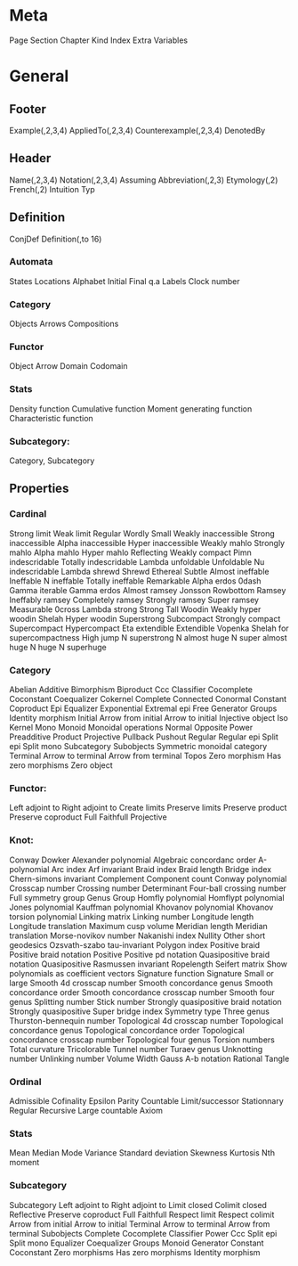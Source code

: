 # Meta
Page
Section
Chapter
Kind
Index
Extra
Variables

# General
## Footer
Example(,2,3,4)
AppliedTo(,2,3,4)
Counterexample(,2,3,4)
DenotedBy

## Header
Name(,2,3,4)
Notation(,2,3,4)
Assuming
Abbreviation(,2,3)
Etymology(,2)
French(,2)
Intuition
Typ

## Definition
ConjDef
Definition(,to 16)
### Automata
States
Locations
Alphabet
Initial
Final
q.a
Labels
Clock number

### Category
Objects
Arrows
Compositions

### Functor
Object
Arrow
Domain
Codomain

### Stats
Density function
Cumulative function
Moment generating function
Characteristic function

### Subcategory:
Category,
Subcategory

## Properties
### Cardinal
Strong limit
Weak limit
Regular
Wordly
Small
Weakly inaccessible
Strong inaccessible
Alpha inaccessible
Hyper inaccessible
Weakly mahlo
Strongly mahlo
Alpha mahlo
Hyper mahlo
Reflecting
Weakly compact
Pimn indescridable
Totally indescridable
Lambda unfoldable
Unfoldable
Nu indescridable
Lambda shrewd
Shrewd
Ethereal
Subtle
Almost ineffable
Ineffable
N ineffable
Totally ineffable
Remarkable
Alpha erdos
0dash
Gamma iterable
Gamma erdos
Almost ramsey
Jonsson
Rowbottom
Ramsey
Ineffably ramsey
Completely ramsey
Strongly ramsey
Super ramsey 
Measurable
0cross
Lambda strong
Strong
Tall
Woodin
Weakly hyper woodin
Shelah
Hyper woodin
Superstrong
Subcompact
Strongly compact
Supercompact
Hypercompact
Eta extendible
Extendible
Vopenka
Shelah for supercompactness
High jump
N superstrong
N almost huge
N super almost huge
N huge
N superhuge

### Category
Abelian
Additive
Bimorphism
Biproduct
Ccc
Classifier
Cocomplete
Coconstant
Coequalizer
Cokernel
Complete
Connected
Conormal
Constant
Coproduct
Epi
Equalizer
Exponential
Extremal epi
Free
Generator
Groups
Identity morphism
Initial
Arrow from initial
Arrow to initial
Injective object
Iso
Kernel
Mono
Monoid
Monoidal operations
Normal
Opposite
Power
Preadditive
Product
Projective
Pullback
Pushout
Regular
Regular epi
Split epi
Split mono
Subcategory
Subobjects
Symmetric monoidal category
Terminal
Arrow to terminal
Arrow from terminal
Topos
Zero morphism
Has zero morphisms
Zero object

### Functor:
Left adjoint to
Right adjoint to
Create limits
Preserve limits
Preserve product
Preserve coproduct
Full
Faithfull
Projective

### Knot:
Conway
Dowker
Alexander polynomial
Algebraic concordanc order
A-polynomial
Arc index
Arf invariant
Braid index
Braid length
Bridge index
Chern-simons invariant
Complement
Component count
Conway polynomial
Crosscap number
Crossing number
Determinant
Four-ball crossing number
Full symmetry group
Genus
Group
Homfly polynomial
Homflypt polynomial
Jones polynomial
Kauffman polynomial
Khovanov polynomial
Khovanov torsion polynomial
Linking matrix
Linking number
Longitude length
Longitude translation
Maximum cusp volume
Meridian length
Meridian translation
Morse-novikov number
Nakanishi index
Nullity
Other short geodesics
Ozsvath-szabo tau-invariant
Polygon index
Positive braid
Positive braid notation
Positive
Positive pd notation
Quasipositive braid notation
Quasipositive
Rasmussen invariant
Ropelength
Seifert matrix
Show polynomials as coefficient vectors
Signature function
Signature
Small or large
Smooth 4d crosscap number
Smooth concordance genus
Smooth concordance order
Smooth concordance crosscap number
Smooth four genus
Splitting number
Stick number
Strongly quasipositive braid notation
Strongly quasipositive
Super bridge index
Symmetry type
Three genus
Thurston-bennequin number
Topological 4d crosscap number
Topological concordance genus
Topological concordance order
Topological concordance crosscap number
Topological four genus
Torsion numbers
Total curvature
Tricolorable
Tunnel number
Turaev genus
Unknotting number
Unlinking number
Volume
Width
Gauss
A-b notation
Rational
Tangle

### Ordinal
Admissible
Cofinality
Epsilon
Parity
Countable
Limit/successor
Stationnary
Regular
Recursive
Large countable
Axiom

### Stats
Mean
Median
Mode
Variance
Standard deviation
Skewness
Kurtosis
Nth moment

### Subcategory
Subcategory
Left adjoint to
Right adjoint to
Limit closed
Colimit closed
Reflective
Preserve coproduct
Full
Faithfull
Respect limit
Respect colimit
Arrow from initial
Arrow to initial
Terminal
Arrow to terminal
Arrow from terminal
Subobjects
Complete
Cocomplete
Classifier
Power
Ccc
Split epi
Split mono
Equalizer
Coequalizer
Groups
Monoid
Generator
Constant
Coconstant
Zero morphisms
Has zero morphisms
Identity morphism
